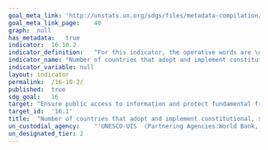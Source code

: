 ```yaml
---	
goal_meta_link:	'http://unstats.un.org/sdgs/files/metadata-compilation/Metadata-Goal-16.pdf'
goal_meta_link_page:	40
graph:	null
has_metadata:	true
indicator:	16.10.2
indicator_definition:	"For this indicator, the operative words are \existence\"" and \""implementation\"". As such, it establishes: (a) whether a country (or at the global level, the number of countries) has constitutional, statutory and/or policy guarantees for public access to information; (b) the extent to which such national guarantees reflect 'international agreements' (e.g. Universal Declaration of Human Rights, etc.); and (c) the implementation mechanisms in place for such guarantees, including the following variables: \tGovernment efforts to publicly promote the right to information. \tCitizens' awareness of their legal right to information and their ability to utilise it effectively. \tThe capacity of public bodies to provide information upon request by the public. This indicator will thus collate data from multiple sources, including National Human Rights Institutions, national and international non-governmental organisations, academic institutions, and national media regulatory authorities, among others. Such information will be gathered, processed and checked by international organisations - UNESCO and World Bank. UNESCO collects some aspects of this data using the Media Development Indicators, in addition to the biennial World Trends in Freedom of Expression and Media Development report. Data are available for at least 195 countries."""
indicator_name:	"Number of countries that adopt and implement constitutional, statutory and/or  policy guarantees for public access to information"
indicator_variable:	null
layout:	indicator
permalink:	/16-10-2/
published:	true
sdg_goal:	16
target:	"Ensure public access to information and protect fundamental freedoms, in  accordance with national legislation and international agreements."
target_id:	'16.1'
title:	"Number of countries that adopt and implement constitutional, statutory and/or  policy guarantees for public access to information"
un_custodial_agency:	"'UNESCO-UIS  (Partnering Agencies:World Bank, UNEP)'"
un_designated_tier:	2
---	
```

